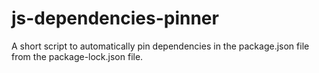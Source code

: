 # js-dependencies-pinner
A short script to automatically pin dependencies in the package.json file from the package-lock.json file. 
